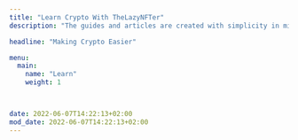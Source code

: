 ```yaml
---
title: "Learn Crypto With TheLazyNFTer"
description: "The guides and articles are created with simplicity in mind. I have written everything in a way so that crypto is easier to understand. Take a look for yourself."

headline: "Making Crypto Easier"

menu:
  main:
    name: "Learn"
    weight: 1



date: 2022-06-07T14:22:13+02:00
mod_date: 2022-06-07T14:22:13+02:00
---
```

